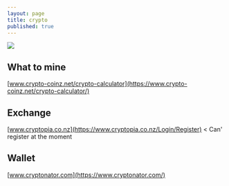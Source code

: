 ```yaml
---
layout: page
title: crypto
published: true
---
```

![](https://cdn6.aptoide.com/imgs/2/1/b/21bd81cdfc43b9c8b304ccb9b29162d6_icon.png?w=240)

## What to mine

[www.crypto-coinz.net/crypto-calculator](https://www.crypto-coinz.net/crypto-calculator/)

## Exchange

[www.cryptopia.co.nz](https://www.cryptopia.co.nz/Login/Register) < Can' register at the moment

## Wallet

[www.cryptonator.com](https://www.cryptonator.com/)
